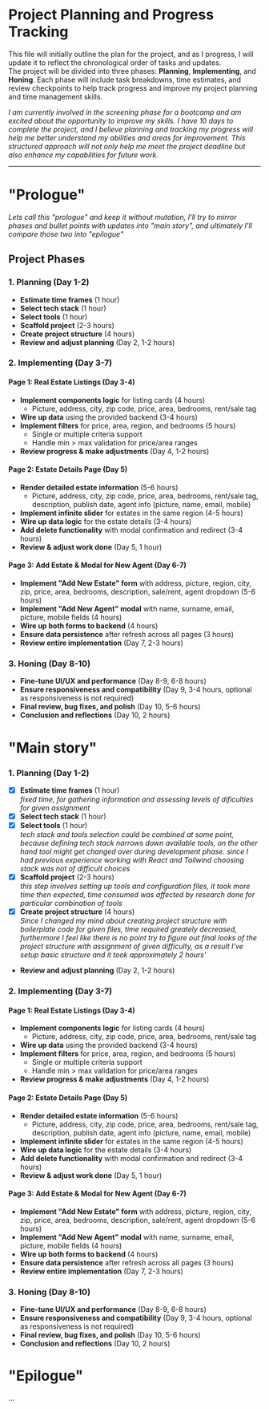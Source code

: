 # Project Planning and Progress Tracking

This file will initially outline the plan for the project, and as I progress, I will update it to reflect the chronological order of tasks and updates.  
The project will be divided into three phases: **Planning**, **Implementing**, and **Honing**. Each phase will include task breakdowns, time estimates, and review checkpoints to help track progress and improve my project planning and time management skills.

_I am currently involved in the screening phase for a bootcamp and am excited about the opportunity to improve my skills. I have 10 days to complete the project, and I believe planning and tracking my progress will help me better understand my abilities and areas for improvement. This structured approach will not only help me meet the project deadline but also enhance my capabilities for future work._

---

# "Prologue"

_Lets call this "prologue" and keep it without mutation, I'll try to mirror phases and bullet points with updates into "main story", and ultimately I'll compare those two into "epilogue"_

## Project Phases

### 1. Planning (Day 1-2)

- **Estimate time frames** (1 hour)
- **Select tech stack** (1 hour)
- **Select tools** (1 hour)
- **Scaffold project** (2-3 hours)
- **Create project structure** (4 hours)
- **Review and adjust planning** (Day 2, 1-2 hours)

### 2. Implementing (Day 3-7)

#### Page 1: Real Estate Listings (Day 3-4)

- **Implement components logic** for listing cards (4 hours)
  - Picture, address, city, zip code, price, area, bedrooms, rent/sale tag
- **Wire up data** using the provided backend (3-4 hours)
- **Implement filters** for price, area, region, and bedrooms (5 hours)
  - Single or multiple criteria support
  - Handle min > max validation for price/area ranges
- **Review progress & make adjustments** (Day 4, 1-2 hours)

#### Page 2: Estate Details Page (Day 5)

- **Render detailed estate information** (5-6 hours)
  - Picture, address, city, zip code, price, area, bedrooms, rent/sale tag, description, publish date, agent info (picture, name, email, mobile)
- **Implement infinite slider** for estates in the same region (4-5 hours)
- **Wire up data logic** for the estate details (3-4 hours)
- **Add delete functionality** with modal confirmation and redirect (3-4 hours)
- **Review & adjust work done** (Day 5, 1 hour)

#### Page 3: Add Estate & Modal for New Agent (Day 6-7)

- **Implement "Add New Estate" form** with address, picture, region, city, zip, price, area, bedrooms, description, sale/rent, agent dropdown (5-6 hours)
- **Implement "Add New Agent" modal** with name, surname, email, picture, mobile fields (4 hours)
- **Wire up both forms to backend** (4 hours)
- **Ensure data persistence** after refresh across all pages (3 hours)
- **Review entire implementation** (Day 7, 2-3 hours)

### 3. Honing (Day 8-10)

- **Fine-tune UI/UX and performance** (Day 8-9, 6-8 hours)
- **Ensure responsiveness and compatibility** (Day 9, 3-4 hours, optional as responsiveness is not required)
- **Final review, bug fixes, and polish** (Day 10, 5-6 hours)
- **Conclusion and reflections** (Day 10, 2 hours)

# "Main story"

### 1. Planning (Day 1-2)

- [x] **Estimate time frames** (1 hour) <br>
      _fixed time, for gathering information and assessing levels of dificulties for given assignment_
- [x] **Select tech stack** (1 hour)
- [x] **Select tools** (1 hour) <br>
      _tech stack and tools selection could be combined at some point, because defining tech stack narrows down available tools, on the other hand tool might get changed over during development phase. since I had previous experience working with React and Tailwind choosing stack was not of difficult choices_
- [x] **Scaffold project** (2-3 hours) <br>
      _this step involves setting up tools and configuration files, it took more time then expected, time consumed was affected by research done for particular combination of tools_
- [x] **Create project structure** (4 hours) <br>
      _Since I changed my mind about creating project structure with boilerplate code for given files, time required greately decreased, furthermore I feel like there is no point try to figure out final looks of the project structure with assignment of given difficulty, as a result I've setup basic structure and it took approximately 2 hours'_
- **Review and adjust planning** (Day 2, 1-2 hours)

### 2. Implementing (Day 3-7)

#### Page 1: Real Estate Listings (Day 3-4)

- **Implement components logic** for listing cards (4 hours)
  - Picture, address, city, zip code, price, area, bedrooms, rent/sale tag
- **Wire up data** using the provided backend (3-4 hours)
- **Implement filters** for price, area, region, and bedrooms (5 hours)
  - Single or multiple criteria support
  - Handle min > max validation for price/area ranges
- **Review progress & make adjustments** (Day 4, 1-2 hours)

#### Page 2: Estate Details Page (Day 5)

- **Render detailed estate information** (5-6 hours)
  - Picture, address, city, zip code, price, area, bedrooms, rent/sale tag, description, publish date, agent info (picture, name, email, mobile)
- **Implement infinite slider** for estates in the same region (4-5 hours)
- **Wire up data logic** for the estate details (3-4 hours)
- **Add delete functionality** with modal confirmation and redirect (3-4 hours)
- **Review & adjust work done** (Day 5, 1 hour)

#### Page 3: Add Estate & Modal for New Agent (Day 6-7)

- **Implement "Add New Estate" form** with address, picture, region, city, zip, price, area, bedrooms, description, sale/rent, agent dropdown (5-6 hours)
- **Implement "Add New Agent" modal** with name, surname, email, picture, mobile fields (4 hours)
- **Wire up both forms to backend** (4 hours)
- **Ensure data persistence** after refresh across all pages (3 hours)
- **Review entire implementation** (Day 7, 2-3 hours)

### 3. Honing (Day 8-10)

- **Fine-tune UI/UX and performance** (Day 8-9, 6-8 hours)
- **Ensure responsiveness and compatibility** (Day 9, 3-4 hours, optional as responsiveness is not required)
- **Final review, bug fixes, and polish** (Day 10, 5-6 hours)
- **Conclusion and reflections** (Day 10, 2 hours)

# "Epilogue"

...
